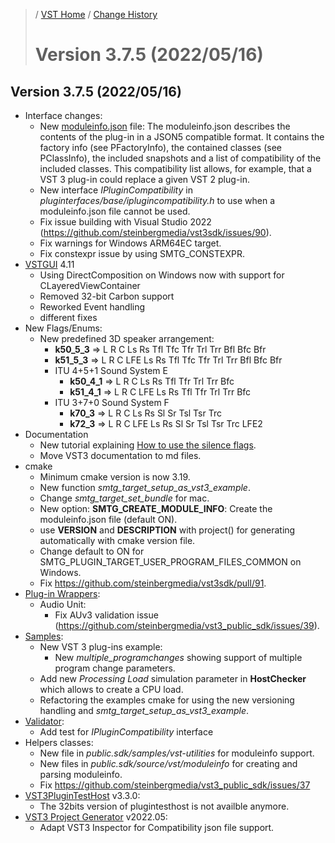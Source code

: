 >/ [VST Home](../) / [Change History](./Index.md)
>
># Version 3.7.5 (2022/05/16)

## Version 3.7.5 (2022/05/16)

- Interface changes:
  - New [moduleinfo.json](../Technical+Documentation/VST+Module+Architecture/ModuleInfo-JSON.md) file: The moduleinfo.json describes the contents of the plug-in in a JSON5 compatible format. It contains the factory info (see PFactoryInfo), the contained classes (see PClassInfo), the included snapshots and a list of compatibility of the included classes. This compatibility list allows, for example, that a VST 3 plug-in could replace a given VST 2 plug-in.
  - New interface *IPluginCompatibility* in *pluginterfaces/base/iplugincompatibility.h* to use when a moduleinfo.json file cannot be used.
  - Fix issue building with Visual Studio 2022 (https://github.com/steinbergmedia/vst3sdk/issues/90).
  - Fix warnings for Windows ARM64EC target.
  - Fix constexpr issue by using SMTG_CONSTEXPR.
- [VSTGUI](../What+is+the+VST+3+SDK/VSTGUI.md) 4.11
  - Using DirectComposition on Windows now with support for CLayeredViewContainer
  - Removed 32-bit Carbon support
  - Reworked Event handling
  - different fixes
- New Flags/Enums:
  - New predefined 3D speaker arrangement:
    - **k50_5_3** => L R C Ls Rs Tfl Tfc Tfr Trl Trr Bfl Bfc Bfr
    - **k51_5_3** => L R C LFE Ls Rs Tfl Tfc Tfr Trl Trr Bfl Bfc Bfr
    - ITU 4+5+1 Sound System E
      - **k50_4_1** => L R C Ls Rs Tfl Tfr Trl Trr Bfc
      - **k51_4_1** => L R C LFE Ls Rs Tfl Tfr Trl Trr Bfc
    - ITU 3+7+0 Sound System F
      - **k70_3** => L R C Ls Rs Sl Sr Tsl Tsr Trc
      - **k72_3** => L R C LFE Ls Rs Sl Sr Tsl Tsr Trc LFE2
- Documentation
  - New tutorial explaining [How to use the silence flags](../Tutorials/how+to+use+the+silence+flags.md).
  - Move VST3 documentation to md files.
- cmake
  - Minimum cmake version is now 3.19.
  - New function *smtg_target_setup_as_vst3_example*.
  - Change *smtg_target_set_bundle* for mac.
  - New option: **SMTG_CREATE_MODULE_INFO**: Create the moduleinfo.json file (default ON).
  - use **VERSION** and **DESCRIPTION** with project() for generating automatically with cmake version file.
  - Change default to ON for SMTG_PLUGIN_TARGET_USER_PROGRAM_FILES_COMMON on Windows.
  - Fix https://github.com/steinbergmedia/vst3sdk/pull/91.
- [Plug-in Wrappers](../What+is+the+VST+3+SDK/Wrappers/Index.md):
  - Audio Unit:
    - Fix AUv3 validation issue (https://github.com/steinbergmedia/vst3_public_sdk/issues/39).
- [Samples](../What+is+the+VST+3+SDK/Plug-in+Examples.md):
  - New VST 3 plug-ins example:
    - New *multiple_programchanges* showing support of multiple program change parameters.
  - Add new *Processing Load* simulation parameter in **HostChecker** which allows to create a CPU load.
  - Refactoring the examples cmake for using the new versioning handling and *smtg_target_setup_as_vst3_example*.
- [Validator](../What+is+the+VST+3+SDK/Index.md#validator-command-line):
  - Add test for *IPluginCompatibility* interface
- Helpers classes:
  - New file in *public.sdk/samples/vst-utilities* for moduleinfo support.
  - New files in *public.sdk/source/vst/moduleinfo* for creating and parsing moduleinfo.
  - Fix https://github.com/steinbergmedia/vst3_public_sdk/issues/37
- [VST3PluginTestHost](../What+is+the+VST+3+SDK/Plug-in+Test+Host.md) v3.3.0:
  - The 32bits version of plugintesthost is not availble anymore.
- [VST3 Project Generator](../What+is+the+VST+3+SDK/Project+Generator.md) v2022.05:
  - Adapt VST3 Inspector for Compatibility json file support.
